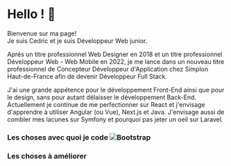 <h1>Hello ! 👋</h1>
<p>Bienvenue sur ma page! </br> Je suis Cedric et je suis Développeur Web junior. </p>

<p>Aprés un titre professionnel Web Designer en 2018 et un titre professionnel Développeur Web - Web Mobile en 2022, je me lance dans un nouveau titre professionnel de Concepteur Développeur d'Application chez Simplon Haut-de-France afin de devenir Développeur Full Stack. </p>

<p>J'ai une grande appétence pour le développement Front-End ainsi que pour le design, sans pour autant délaisser le développement Back-End. Actuellement je continue de me perfectionner sur React et j'envisage d'apprendre à utiliser Angular (ou Vue), Next.js et Java. J'envisage aussi de combler mes lacunes sur Symfony et pourquoi pas jeter un oeil sur Laravel. </p>

<h3>Les choses avec quoi je code </3>

  <img alt="Bootstrap" src="https://img.shields.io/badge/bootstrap-%23563D7C.svg?style=for-the-badge&logo=bootstrap&logoColor=white" />
<h3>Les choses à améliorer </3>